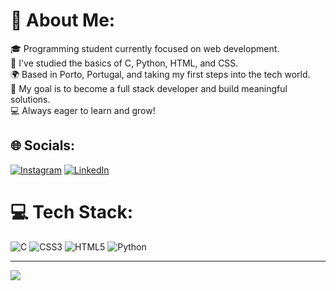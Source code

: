 # 💫 About Me:
🎓 Programming student currently focused on web development.  <br>🧠 I've studied the basics of C, Python, HTML, and CSS.  <br>🌍 Based in Porto, Portugal, and taking my first steps into the tech world.  <br>🚀 My goal is to become a full stack developer and build meaningful solutions.  <br>💻 Always eager to learn and grow!


## 🌐 Socials:
[![Instagram](https://img.shields.io/badge/Instagram-%23E4405F.svg?logo=Instagram&logoColor=white)](https://instagram.com/inesmonteirosx) [![LinkedIn](https://img.shields.io/badge/LinkedIn-%230077B5.svg?logo=linkedin&logoColor=white)](https://linkedin.com/in/1nesmonteiro) 

# 💻 Tech Stack:
![C](https://img.shields.io/badge/c-%2300599C.svg?style=for-the-badge&logo=c&logoColor=white) ![CSS3](https://img.shields.io/badge/css3-%231572B6.svg?style=for-the-badge&logo=css3&logoColor=white) ![HTML5](https://img.shields.io/badge/html5-%23E34F26.svg?style=for-the-badge&logo=html5&logoColor=white) ![Python](https://img.shields.io/badge/python-3670A0?style=for-the-badge&logo=python&logoColor=ffdd54)

---
[![](https://visitcount.itsvg.in/api?id=byinesmonteiro&icon=0&color=0)](https://visitcount.itsvg.in)

<!-- Proudly created with GPRM ( https://gprm.itsvg.in ) -->
